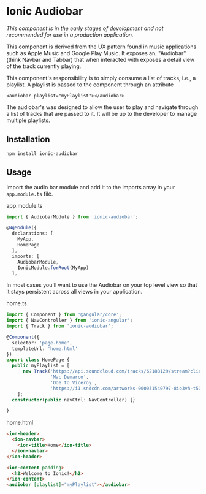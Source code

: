 # Ionic Audiobar

*This component is in the early stages of development and not recommended for use in a production application.*


This component is derived from the UX pattern found in music applications such as Apple Music and Google Play Music.
It exposes an, "Audiobar" (think Navbar and Tabbar) that when interacted with exposes a detail view of the 
track currently playing.

This component's responsibility is to simply consume a list of tracks, i.e., a playlist.  A playlist is passed to
the component through an attribute 

`<audiobar playlist="myPlaylist"></audiobar>`

The audiobar's was designed to allow the user to play and navigate through a list of tracks that are passed to it.
It will be up to the developer to manage multiple playlists.


## Installation
`npm install ionic-audiobar`

## Usage
Import the audio bar module and add it to the imports array in your `app.module.ts` file.

app.module.ts
```ts
import { AudiobarModule } from 'ionic-audiobar';

@NgModule({
  declarations: [
    MyApp,
    HomePage
  ],
  imports: [
    AudiobarModule,
    IonicModule.forRoot(MyApp)
  ],
```

In most cases you'll want to use the Audiobar on your top level view so that it stays persistent across all views 
in your application.

home.ts
```ts
import { Component } from '@angular/core';
import { NavController } from 'ionic-angular';
import { Track } from 'ionic-audiobar';

@Component({
  selector: 'page-home',
  templateUrl: 'home.html'
})
export class HomePage {
  public myPlaylist = [
      new Track('https://api.soundcloud.com/tracks/62188129/stream?client_id=df942240e3e63f8e23596df0893eab2a', 
                'Mac Demarco',
                'Ode to Viceroy',
                'https://i1.sndcdn.com/artworks-000031540797-8io3vh-t500x500.jpg')
    ];
  constructor(public navCtrl: NavController) {}

}
```

home.html

```html
<ion-header>
  <ion-navbar>
    <ion-title>Home</ion-title>
  </ion-navbar>
</ion-header>

<ion-content padding>
  <h2>Welcome to Ionic!</h2>
</ion-content>
<audiobar [playlist]="myPlaylist"></audiobar>

```